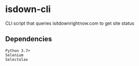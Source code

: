# isdown-cli
CLI script that queries isitdownrightnow.com to get site status

## Dependencies
``` 
Python 3.7+
Selenium
Selectolax
```
